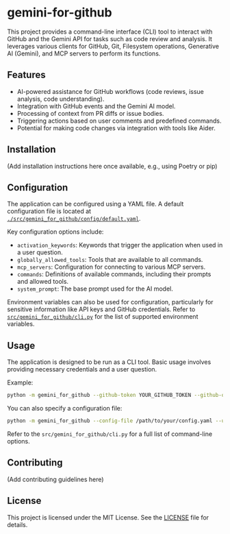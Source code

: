 # gemini-for-github

This project provides a command-line interface (CLI) tool to interact with GitHub and the Gemini API for tasks such as code review and analysis. It leverages various clients for GitHub, Git, Filesystem operations, Generative AI (Gemini), and MCP servers to perform its functions.

## Features

- AI-powered assistance for GitHub workflows (code reviews, issue analysis, code understanding).
- Integration with GitHub events and the Gemini AI model.
- Processing of context from PR diffs or issue bodies.
- Triggering actions based on user comments and predefined commands.
- Potential for making code changes via integration with tools like Aider.

## Installation

(Add installation instructions here once available, e.g., using Poetry or pip)

## Configuration

The application can be configured using a YAML file. A default configuration file is located at [`./src/gemini_for_github/config/default.yaml`](src/gemini_for_github/config/default.yaml).

Key configuration options include:

- `activation_keywords`: Keywords that trigger the application when used in a user question.
- `globally_allowed_tools`: Tools that are available to all commands.
- `mcp_servers`: Configuration for connecting to various MCP servers.
- `commands`: Definitions of available commands, including their prompts and allowed tools.
- `system_prompt`: The base prompt used for the AI model.

Environment variables can also be used for configuration, particularly for sensitive information like API keys and GitHub credentials. Refer to [`src/gemini_for_github/cli.py`](src/gemini_for_github/cli.py) for the list of supported environment variables.

## Usage

The application is designed to be run as a CLI tool. Basic usage involves providing necessary credentials and a user question.

Example:

```bash
python -m gemini_for_github --github-token YOUR_GITHUB_TOKEN --github-owner YOUR_GITHUB_OWNER --github-repo YOUR_GITHUB_REPO --gemini-api-key YOUR_GEMINI_API_KEY --user-question "Your question here"
```

You can also specify a configuration file:

```bash
python -m gemini_for_github --config-file /path/to/your/config.yaml --user-question "Your question here"
```

Refer to the `src/gemini_for_github/cli.py` for a full list of command-line options.

## Contributing

(Add contributing guidelines here)

## License

This project is licensed under the MIT License. See the [LICENSE](LICENSE) file for details.